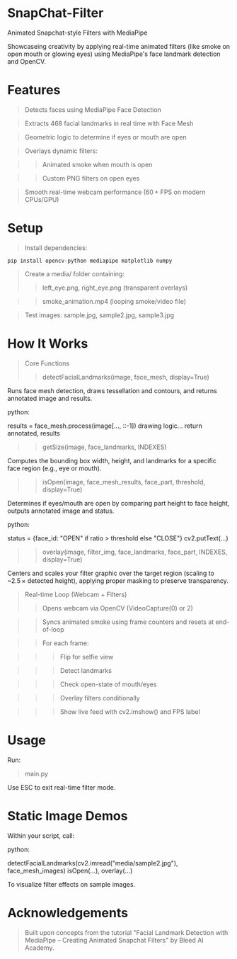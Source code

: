 # SnapChat-Filter
Animated Snapchat-style Filters with MediaPipe

Showcaseing creativity by applying real-time animated filters (like smoke on open mouth or glowing eyes) using MediaPipe's face landmark detection and OpenCV.

# Features
>Detects faces using MediaPipe Face Detection

>Extracts 468 facial landmarks in real time with Face Mesh

>Geometric logic to determine if eyes or mouth are open

>Overlays dynamic filters:

>>Animated smoke when mouth is open
    
>>Custom PNG filters on open eyes

>Smooth real-time webcam performance (60 + FPS on modern CPUs/GPU)

# Setup
>Install dependencies:

    pip install opencv-python mediapipe matplotlib numpy
 
>Create a media/ folder containing:
 >>left_eye.png, right_eye.png (transparent overlays)
 
 >>smoke_animation.mp4 (looping smoke/video file)
 
 >Test images: sample.jpg, sample2.jpg, sample3.jpg

# How It Works
>Core Functions
>>detectFacialLandmarks(image, face_mesh, display=True)

Runs face mesh detection, draws tessellation and contours, and returns annotated image and results.

python:

results = face_mesh.process(image[..., ::-1])
drawing logic...
return annotated, results

>>getSize(image, face_landmarks, INDEXES)

Computes the bounding box width, height, and landmarks for a specific face region (e.g., eye or mouth).

>>isOpen(image, face_mesh_results, face_part, threshold, display=True)

Determines if eyes/mouth are open by comparing part height to face height, outputs annotated image and status.

python:

status = {face_id: "OPEN" if ratio > threshold else "CLOSE"}
cv2.putText(...)

>>overlay(image, filter_img, face_landmarks, face_part, INDEXES, display=True)

Centers and scales your filter graphic over the target region (scaling to ~2.5 × detected height), applying proper masking to preserve transparency.

>Real-time Loop (Webcam + Filters)
 >>Opens webcam via OpenCV (VideoCapture(0) or 2)

 >>Syncs animated smoke using frame counters and resets at end-of-loop

 >>For each frame:

  >>>Flip for selfie view
  
  >>>Detect landmarks
  
  >>>Check open-state of mouth/eyes
  
  >>>Overlay filters conditionally
  
  >>>Show live feed with cv2.imshow() and FPS label

# Usage
Run:

>main.py

Use ESC to exit real-time filter mode.

# Static Image Demos
Within your script, call:

python:

detectFacialLandmarks(cv2.imread("media/sample2.jpg"), face_mesh_images)
isOpen(...), overlay(...)

To visualize filter effects on sample images.

# Acknowledgements
>Built upon concepts from the tutorial "Facial Landmark Detection with MediaPipe – Creating Animated Snapchat Filters" by Bleed AI Academy.

